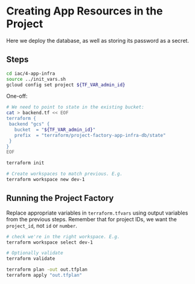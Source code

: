 # Creating App Resources in the Project

Here we deploy the database, as well as storing its password as a secret.

## Steps

```bash
cd iac/4-app-infra
source ../init_vars.sh
gcloud config set project ${TF_VAR_admin_id}
```

One-off:

```bash
# We need to point to state in the existing bucket:
cat > backend.tf << EOF
terraform {
 backend "gcs" {
   bucket  = "${TF_VAR_admin_id}"
   prefix  = "terraform/project-factory-app-infra-db/state"
 }
}
EOF

terraform init

# Create workspaces to match previous. E.g.
terraform workspace new dev-1
```

## Running the Project Factory

Replace appropriate variables in `terraform.tfvars` using output variables from the previous steps.
Remember that for project IDs, we want the `project_id`, not `id` or `number`.

```bash
# check we're in the right workspace. E.g.
terraform workspace select dev-1

# Optionally validate
terraform validate

terraform plan -out out.tfplan
terraform apply "out.tfplan"
```
